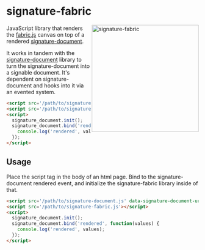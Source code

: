# signature-fabric

<img src="https://raw.githubusercontent.com/motdotla/signature-fabric/master/signature-fabric.gif" alt="signature-fabric" align="right" width="280" />

JavaScript library that renders the [fabric.js](http://fabricjs.com/) canvas on top of a rendered [signature-document](https://github.com/motdotla/signature-document).

It works in tandem with the [signature-document](https://github.com/motdotla/signature-document) library to turn the signature-document into a signable document. It's dependent on signature-document and hooks into it via an evented system.

```html
<script src='/path/to/signature-document.js' data-signature-document-url="http://example.com/path/to/signature/document.json"></script>
<script src='/path/to/signature-fabric.js'></script>
<script>
  signature_document.init();
  signature_document.bind('rendered', function(values) {
    console.log('rendered', values);
  });
</script>
```

## Usage

Place the script tag in the body of an html page. Bind to the signature-document rendered event, and initialize the signature-fabric library inside of that.

```html
<script src='/path/to/signature-document.js' data-signature-document-url="http://example.com/path/to/signature/document.json"></script>
<script src='/path/to/signature-fabric.js'></script>
<script>
  signature_document.init();
  signature_document.bind('rendered', function(values) {
    console.log('rendered', values);
  });
</script>
```

